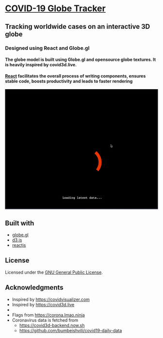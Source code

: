 # [COVID-19 Globe Tracker](https://tanmaylaud.github.io/covid19-globe-tracker)

## Tracking worldwide cases on an interactive 3D globe

### Designed using React and Globe.gl

#### The globe model is built using Globe.gl and opensource globe textures. It is heavily inspired by covid3d.live.

#### [React](https://reactjs.org) facilitates the overall process of writing components, ensures stable code, boosts productivity and leads to faster rendering

![demo](demo.gif)

## Built with

- [globe.gl](https://github.com/vasturiano/globe.gl)
- [d3.js](https://d3js.org/)
- [reactjs](https://reactjs.org)

## License

Licensed under the [GNU General Public License](LICENSE.md).

## Acknowledgments

- Inspired by https://covidvisualizer.com
- Inspired by https://covid3d.live
-
- Flags from https://corona.lmao.ninja
- Coronavirus data is fetched from
  - https://covid3d-backend.now.sh
  - https://github.com/bumbeishvili/covid19-daily-data
